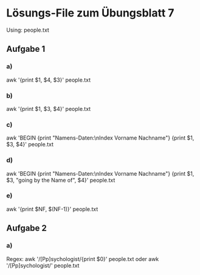# Lösungs-File zum Übungsblatt 7
Using: people.txt

## Aufgabe 1

### a)
awk '{print $1, $4, $3}' people.txt

### b)
awk '{print $1, $3, $4}' people.txt

### c)
awk 'BEGIN {print "Namens-Daten:\nIndex Vorname Nachname"}
    {print $1, $3, $4}' people.txt

### d)
awk 'BEGIN {print "Namens-Daten:\nIndex Vorname Nachname"}
    {print $1, $3, "going by the Name of", $4}' people.txt

### e)
awk '{print $NF, $(NF-1)}' people.txt

## Aufgabe 2

### a)
Regex: awk '/[Pp]sychologist/{print $0}' people.txt
oder
awk '/[Pp]sychologist/' people.txt


